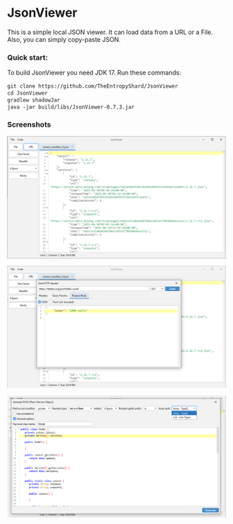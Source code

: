 # JsonViewer
This is a simple local JSON viewer. It can load data from a URL or a File. Also, you can simply copy-paste JSON.

### Quick start:
To build JsonViewer you need JDK 17. Run these commands:
```shell
git clone https://github.com/TheEntropyShard/JsonViewer
cd JsonViewer
gradlew shadowJar
java -jar build/libs/JsonViewer-0.7.3.jar
```

### Screenshots

![Screenshot](images/Screenshot-Main.png)

![Screenshot](images/Screenshot-HTTP.png)

![Screenshot](images/Screenshot-POJO.png)
